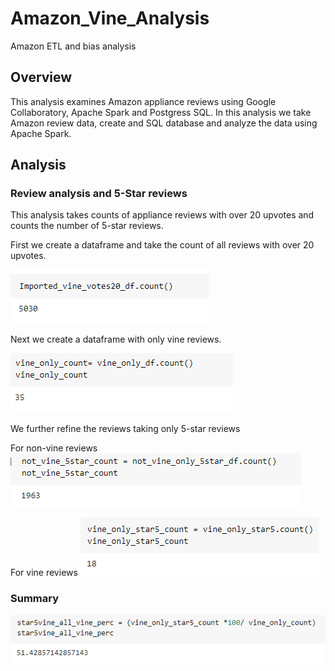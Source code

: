 # Amazon_Vine_Analysis
Amazon ETL and bias analysis

## Overview
This analysis examines Amazon appliance reviews using Google Collaboratory, Apache Spark and Postgress SQL.  In this analysis we take Amazon review data, create and SQL database and analyze the data using Apache Spark. 

## Analysis

### Review analysis and 5-Star reviews

This analysis takes counts of appliance reviews with over 20 upvotes and counts the number of 5-star reviews.

First we create a dataframe and take the count of all reviews with over 20 upvotes.

![image_name](https://github.com/jbates2549/Amazon_Vine_Analysis/blob/main/total_reviews.PNG)

Next we create a dataframe with only vine reviews.

![image_name](https://github.com/jbates2549/Amazon_Vine_Analysis/blob/main/vine_review_count.PNG)

We further refine the reviews taking only 5-star reviews

For non-vine reviews
![image_name](https://github.com/jbates2549/Amazon_Vine_Analysis/blob/main/non_vine_5star_reviews.PNG)

For vine reviews
![image_name](https://github.com/jbates2549/Amazon_Vine_Analysis/blob/main/vine_only_5star_reviews.PNG)


### Summary

![image_name](https://github.com/jbates2549/Amazon_Vine_Analysis/blob/main/percent_vine_reviews_5stars.PNG)





